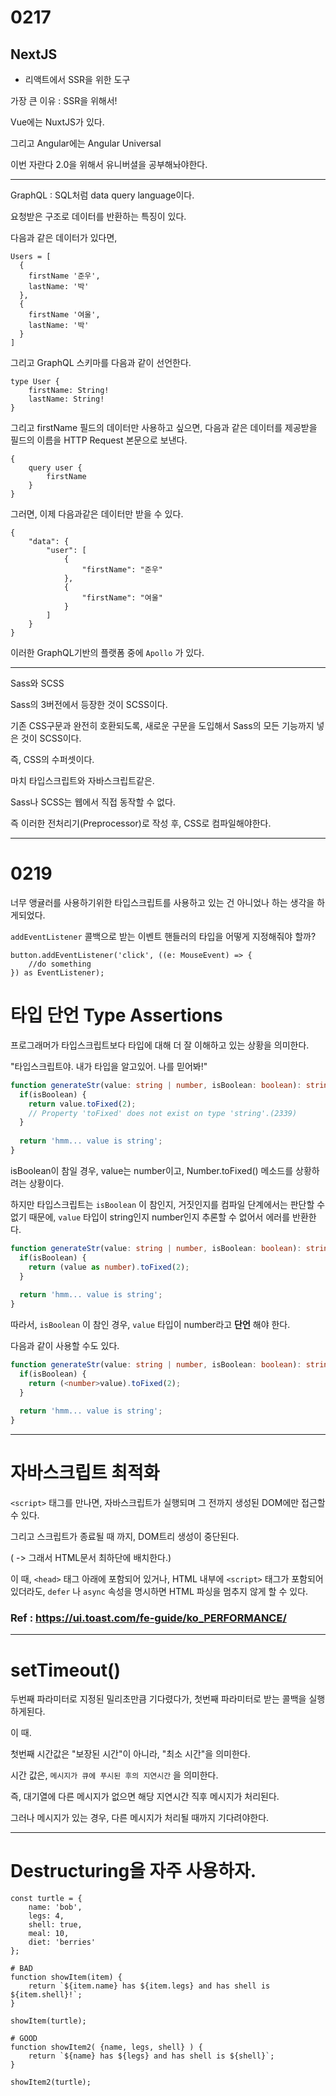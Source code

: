 # 0217

## NextJS

- 리액트에서 SSR을 위한 도구

가장 큰 이유 : SSR을 위해서!

Vue에는 NuxtJS가 있다.

그리고 Angular에는 Angular Universal

이번 자란다 2.0을 위해서 유니버셜을 공부해놔야한다.

---

GraphQL : SQL처럼 data query language이다.

요청받은 구조로 데이터를 반환하는 특징이 있다.

다음과 같은 데이터가 있다면,

```
Users = [
  {
    firstName '준우',
    lastName: '박'
  },
  {
    firstName '여울',
    lastName: '박'
  }
]
```



그리고 GraphQL 스키마를 다음과 같이 선언한다.

```
type User {
	firstName: String!
	lastName: String!
}
```



그리고 firstName 필드의 데이터만 사용하고 싶으면, 다음과 같은 데이터를 제공받을 필드의 이름을 HTTP Request 본문으로 보낸다.

```
{
	query user {
		firstName
	}
}
```

그러면, 이제 다음과같은 데이터만 받을 수 있다.

```	
{
	"data": {
		"user": [
			{
				"firstName": "준우"
			},
			{
				"firstName": "여울"
			}
		]
	}
}
```



이러한 GraphQL기반의 플랫폼 중에 `Apollo` 가 있다.



---

Sass와 SCSS

Sass의 3버전에서 등장한 것이 SCSS이다.

기존 CSS구문과 완전히 호환되도록, 새로운 구문을 도입해서 Sass의 모든 기능까지 넣은 것이 SCSS이다.

즉, CSS의 수퍼셋이다.

마치 타입스크립트와 자바스크립트같은.

Sass나 SCSS는 웹에서 직접 동작할 수 없다.

즉 이러한 전처리기(Preprocessor)로 작성 후, CSS로 컴파일해야한다.



---

# 0219

너무 앵귤러를 사용하기위한 타입스크립트를 사용하고 있는 건 아니었나 하는 생각을 하게되었다.

`addEventListener` 콜백으로 받는 이벤트 핸들러의 타입을 어떻게 지정해줘야 할까?

```
button.addEventListener('click', ((e: MouseEvent) => {
    //do something
}) as EventListener);
```

# 타입 단언 Type Assertions

프로그래머가 타입스크립트보다 타입에 대해 더 잘 이해하고 있는 상황을 의미한다.

"타입스크립트야. 내가 타입을 알고있어. 나를 믿어봐!"

```typescript
function generateStr(value: string | number, isBoolean: boolean): string {
  if(isBoolean) {
    return value.toFixed(2);	
    // Property 'toFixed' does not exist on type 'string'.(2339)
  }
  
  return 'hmm... value is string';
}
```

isBoolean이 참일 경우, value는 number이고, Number.toFixed() 메소드를 상황하려는 상황이다.

하지만 타입스크립트는 `isBoolean` 이 참인지, 거짓인지를 컴파일 단계에서는 판단할 수 없기 때문에, `value` 타입이 string인지 number인지 추론할 수 없어서 에러를 반환한다.



```typescript
function generateStr(value: string | number, isBoolean: boolean): string {
  if(isBoolean) {
    return (value as number).toFixed(2);
  }
  
  return 'hmm... value is string';
}
```



따라서, `isBoolean` 이 참인 경우, `value` 타입이 number라고 **단언** 해야 한다.

다음과 같이 사용할 수도 있다.

```typescript
function generateStr(value: string | number, isBoolean: boolean): string {
  if(isBoolean) {
    return (<number>value).toFixed(2);
  }
  
  return 'hmm... value is string';
}
```



---

# 자바스크립트 최적화

`<script>` 태그를 만나면, 자바스크립트가 실행되며 그 전까지 생성된 DOM에만 접근할 수 있다.

그리고 스크립트가 종료될 때 까지, DOM트리 생성이 중단된다.

( -> 그래서 HTML문서 최하단에 배치한다.)

이 때, `<head>` 태그 아래에 포함되어 있거나, HTML 내부에 `<script>` 태그가 포함되어 있더라도, `defer` 나 `async` 속성을 명시하면 HTML 파싱을 멈추지 않게 할 수 있다.



### Ref : https://ui.toast.com/fe-guide/ko_PERFORMANCE/



---

# setTimeout()

두번째 파라미터로 지정된 밀리초만큼 기다렸다가, 첫번째 파라미터로 받는 콜백을 실행하게된다.

이 때.

첫번째 시간값은 "보장된 시간"이 아니라, "최소 시간"을 의미한다.

시간 값은, `메시지가 큐에 푸시된 후의 지연시간` 을 의미한다.

즉, 대기열에 다른 메시지가 없으면 해당 지연시간 직후 메시지가 처리된다.

그러나 메시지가 있는 경우, 다른 메시지가 처리될 때까지 기다려야한다.



---

# Destructuring을 자주 사용하자.

```
const turtle = {
	name: 'bob',
	legs: 4,
	shell: true,
	meal: 10,
	diet: 'berries'
};

# BAD
function showItem(item) {
	return `${item.name} has ${item.legs} and has shell is ${item.shell}!`;
}

showItem(turtle);

# GOOD
function showItem2( {name, legs, shell} ) {
    return `${name} has ${legs} and has shell is ${shell}`;
}

showItem2(turtle);
```



